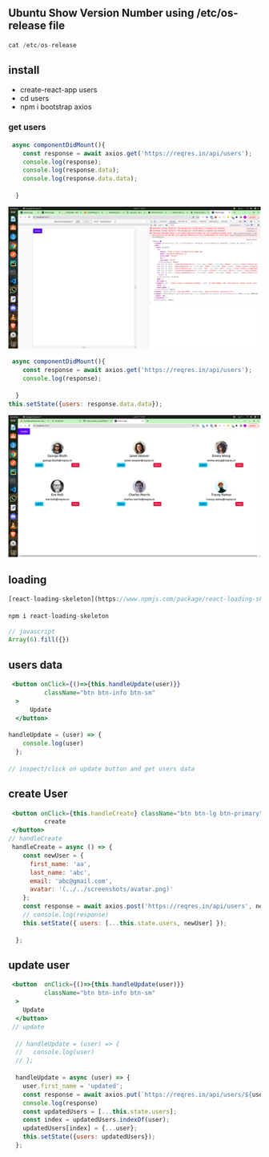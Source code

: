 ## Ubuntu Show Version Number using /etc/os-release file
```jsx
cat /etc/os-release
```


## install
* create-react-app users
* cd users
* npm i bootstrap axios


### get users

```jsx
 async componentDidMount(){
    const response = await axios.get('https://reqres.in/api/users');
    console.log(response);
    console.log(response.data);
    console.log(response.data.data);
    
  }

```

![axios](./screenshots/axios.png)

```jsx
 async componentDidMount(){
    const response = await axios.get('https://reqres.in/api/users');
    console.log(response);
    
  }
this.setState({users: response.data.data});
```

![usersdata](./screenshots/usersdata.png)

## loading

```jsx
[react-loading-skeleton](https://www.npmjs.com/package/react-loading-skeleton)

npm i react-loading-skeleton

```

```jsx
// javascript
Array(6).fill({})
```

## users data
```jsx
 <button onClick={()=>{this.handleUpdate(user)}}
          className="btn btn-info btn-sm"
  >
      Update
  </button>

handleUpdate = (user) => {
    console.log(user)
  };

// inspect/click on update button and get users data
```


## create User
```jsx
 <button onClick={this.handleCreate} className="btn btn-lg btn-primary">
          create
 </button>
// handleCreate
 handleCreate = async () => {
    const newUser = {
      first_name: 'aa',
      last_name: 'abc',
      email: 'abc@gmail.com',
      avatar: '(../../screenshots/avatar.png)'
    };
    const response = await axios.post('https://reqres.in/api/users', newUser);
    // console.log(response)
    this.setState({ users: [...this.state.users, newUser] });
    
  };
```

## update user
```jsx
 <button  onClick={()=>{this.handleUpdate(user)}}
          className="btn btn-info btn-sm"
  >
    Update
  </button>
 // update

  // handleUpdate = (user) => {
  //   console.log(user)
  // };

  handleUpdate = async (user) => {
    user.first_name = 'updated';
    const response = await axios.put(`https://reqres.in/api/users/${user.id}`, user);
    console.log(response)
    const updatedUsers = [...this.state.users];
    const index = updatedUsers.indexOf(user);
    updatedUsers[index] = {...user};
    this.setState({users: updatedUsers});
  };  


```